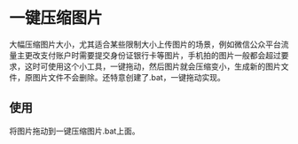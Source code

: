# 一键压缩图片

大幅压缩图片大小，尤其适合某些限制大小上传图片的场景，例如微信公众平台流量主更改支付账户时需要提交身份证银行卡等图片，手机拍的图片一般都会超过要求，这时可使用这个小工具，一键拖动，然后图片就会压缩变小，生成新的图片文件，原图片文件不会删除。还特意创建了.bat，一键拖动实现。

## 使用

将图片拖动到一键压缩图片.bat上面。
